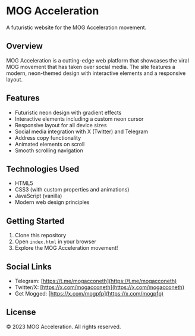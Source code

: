 # MOG Acceleration

A futuristic website for the MOG Acceleration movement.

## Overview

MOG Acceleration is a cutting-edge web platform that showcases the viral MOG movement that has taken over social media. The site features a modern, neon-themed design with interactive elements and a responsive layout.

## Features

- Futuristic neon design with gradient effects
- Interactive elements including a custom neon cursor
- Responsive layout for all device sizes
- Social media integration with X (Twitter) and Telegram
- Address copy functionality
- Animated elements on scroll
- Smooth scrolling navigation

## Technologies Used

- HTML5
- CSS3 (with custom properties and animations)
- JavaScript (vanilla)
- Modern web design principles

## Getting Started

1. Clone this repository
2. Open `index.html` in your browser
3. Explore the MOG Acceleration movement!

## Social Links

- Telegram: [https://t.me/mogacconeth](https://t.me/mogacconeth)
- Twitter/X: [https://x.com/mogacconeth](https://x.com/mogacconeth)
- Get Mogged: [https://x.com/mogpfp](https://x.com/mogpfp)

## License

© 2023 MOG Acceleration. All rights reserved.
